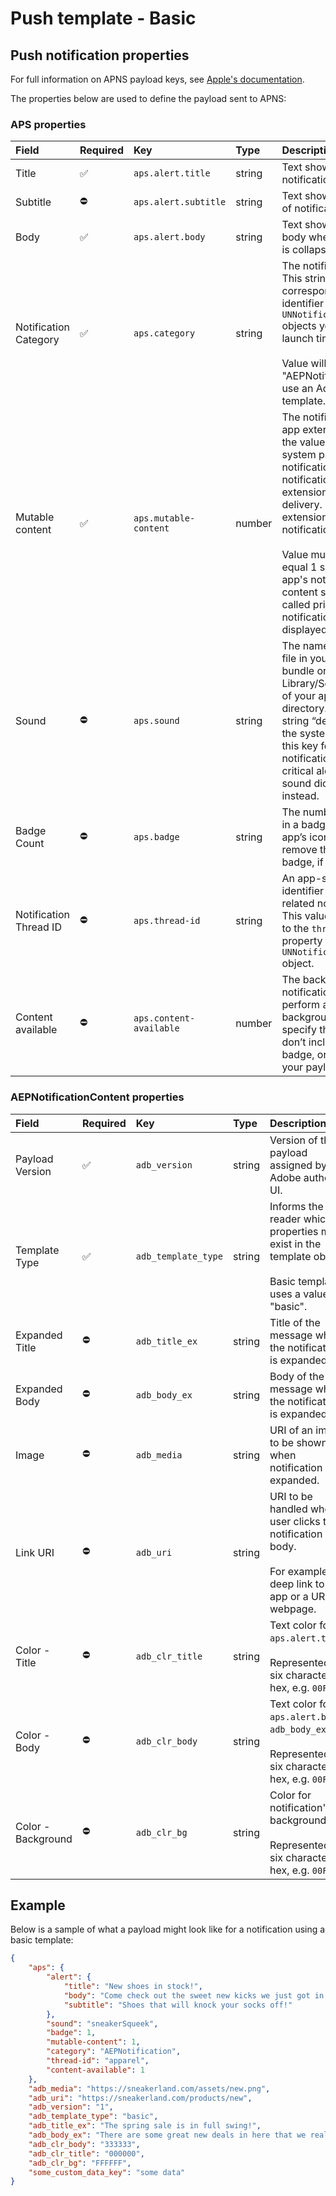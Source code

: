 # Push template - Basic

## Push notification properties

For full information on APNS payload keys, see [Apple's documentation](https://developer.apple.com/documentation/usernotifications/generating-a-remote-notification).

The properties below are used to define the payload sent to APNS:

### APS properties

| **Field** | **Required** | **Key** | **Type** | **Description** |
| :-------- | :----------- | :------ | :------- | :-------------- |
| Title | ✅ | `aps.alert.title` | string | Text shown in the notification's title. |
| Subtitle | ⛔️ | `aps.alert.subtitle` | string | Text shown in subtitle of notification. |
| Body | ✅ | `aps.alert.body` | string | Text shown in message body when notification is collapsed. |
| Notification Category | ✅ | `aps.category` | string | The notification’s type. This string must correspond to the identifier of one of the `UNNotificationCategory` objects you register at launch time.<br /><br />Value will always be "AEPNotification" to use an Adobe push template. |
| Mutable content | ✅ | `aps.mutable-content` | number | The notification service app extension flag. If the value is 1, the system passes the notification to your notification service app extension before delivery. Use your extension to modify the notification’s content.<br /><br />Value must always equal 1 so that the app's notification content service is called prior to the notification being displayed to the user. |
| Sound | ⛔️ | `aps.sound` | string | The name of a sound file in your app’s main bundle or in the Library/Sounds folder of your app’s container directory. Specify the string “default” to play the system sound. Use this key for regular notifications. For critical alerts, use the sound dictionary instead. |
| Badge Count | ⛔️ | `aps.badge` | string | The number to display in a badge on your app’s icon. Specify 0 to remove the current badge, if any. |
| Notification Thread ID | ⛔️ | `aps.thread-id` | string | An app-specific identifier for grouping related notifications. This value corresponds to the `threadIdentifier` property in the `UNNotificationContent` object. |
| Content available | ⛔️ | `aps.content-available` | number | The background notification flag. To perform a silent background update, specify the value 1 and don’t include the alert, badge, or sound keys in your payload. |


### AEPNotificationContent properties

| **Field** | **Required** | **Key** | **Type** | **Description** |
| :-------- | :----------- | :------ | :------- | :-------------- |
| Payload Version | ✅ | `adb_version` | string | Version of the payload assigned by the Adobe authoring UI. |
| Template Type | ✅ | `adb_template_type` | string | Informs the reader which properties may exist in the template object.<br /><br />Basic template uses a value of "basic". |
| Expanded Title | ⛔️ | `adb_title_ex` | string | Title of the message when the notification is expanded. |
| Expanded Body | ⛔️ | `adb_body_ex` | string | Body of the message when the notification is expanded. |
| Image | ⛔️ | `adb_media` | string | URI of an image to be shown when notification is expanded. |
| Link URI | ⛔️ | `adb_uri` | string | URI to be handled when user clicks the notification body. <br /><br />For example, a deep link to your app or a URI to a webpage. |
| Color - Title | ⛔️ | `adb_clr_title` | string | Text color for `aps.alert.title`.<br /><br />Represented as six character hex, e.g. `00FF00` |
| Color - Body | ⛔️ | `adb_clr_body` | string | Text color for `aps.alert.body`, `adb_body_ex`.<br /><br />Represented as six character hex, e.g. `00FF00` |
| Color - Background | ⛔️ | `adb_clr_bg` | string | Color for notification's background.<br /><br />Represented as six character hex, e.g. `00FF00` |

## Example

Below is a sample of what a payload might look like for a notification using a basic template:

```json
{
    "aps": {
        "alert": {
            "title": "New shoes in stock!",
            "body": "Come check out the sweet new kicks we just got in stock.",
            "subtitle": "Shoes that will knock your socks off!"
        },
        "sound": "sneakerSqueek",
        "badge": 1,
        "mutable-content": 1,
        "category": "AEPNotification",
        "thread-id": "apparel",
        "content-available": 1
    },
    "adb_media": "https://sneakerland.com/assets/new.png",
    "adb_uri": "https://sneakerland.com/products/new",
    "adb_version": "1",
    "adb_template_type": "basic",
    "adb_title_ex": "The spring sale is in full swing!",
    "adb_body_ex": "There are some great new deals in here that we really think you're going to like! Check it out!",
    "adb_clr_body": "333333",
    "adb_clr_title": "000000",
    "adb_clr_bg": "FFFFFF",
    "some_custom_data_key": "some data"
}
```